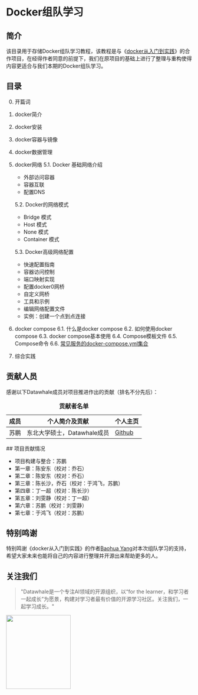 # Docker组队学习

## 简介

该目录用于存储Docker组队学习教程，该教程是与《[docker从入门到实践](https://vuepress.mirror.docker-practice.com/)》的合作项目，在经得作者同意的前提下，我们在原项目的基础上进行了整理与重构使得内容更适合与我们本期的Docker组队学习。

## 目录

0. 开篇词

1. docker简介

2. docker安装

3. docker容器与镜像

4. docker数据管理

5. docker网络
   5.1.  Docker 基础网络介绍
      - 外部访问容器
      - 容器互联
      - 配置DNS
   
   5.2. Docker的网络模式
      - Bridge 模式
      - Host 模式
      - None 模式
      - Container 模式
   
   5.3. Docker高级网络配置
      - 快速配置指南
      - 容器访问控制
      - 端口映射实现
      - 配置docker0网桥
      - 自定义网桥
      - 工具和示例
      - 编辑网络配置文件
      - 实例：创建一个点到点连接

6. docker compose
   6.1. 什么是docker compose
   6.2. 如何使用docker compose
   6.3. docker compose基本使用
   6.4. Compose模板文件
   6.5. Compose命令
   6.6. [常见服务的docker-compose.yml集合]()

7. 综合实践

## 贡献人员
感谢以下Datawhale成员对项目推进作出的贡献（排名不分先后）：

<table align="center" style="width:80%;">
  <caption><b>贡献者名单</b></caption>
<thead>
  <tr>
    <th>成员</th>
    <th>个人简介及贡献</th>
    <th>个人主页</th>
  </tr>
</thead>
<tbody>
  <tr>
    <td><span style="font-weight:normal;font-style:normal;text-decoration:none">苏鹏</span></td>
    <td><span style="font-weight:normal;font-style:normal;text-decoration:none">东北大学硕士，Datawhale成员</td>
    <td><a href="https://github.com/SuperSupeng">Github</a></td>
  </tr>
  </tbody>
</table> 
## 项目贡献情况

- 项目构建与整合：苏鹏
- 第一章：陈安东（校对：乔石）
- 第二章：陈安东（校对：乔石）
- 第三章：陈长沙，乔石（校对：于鸿飞，苏鹏）
- 第四章：丁一超（校对：陈长沙）
- 第五章：刘雯静（校对：丁一超）
- 第六章：苏鹏（校对：刘雯静）
- 第七章：于鸿飞（校对：苏鹏）

## 特别鸣谢
特别鸣谢《docker从入门到实践》的作者[Baohua Yang](https://github.com/yeasy)对本次组队学习的支持，希望大家未来也能将自己的内容进行整理并开源出来帮助更多的人。

## 关注我们

> "Datawhale是一个专注AI领域的开源组织，以“for the learner，和学习者一起成长”为愿景，构建对学习者最有价值的开源学习社区。关注我们，一起学习成长。"

<img src="https://github.com/datawhalechina/team-learning-sql/blob/main/img/datawhale_code.jpeg" width="175" height= "200">